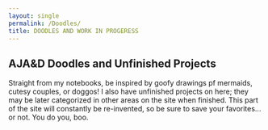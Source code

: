 ```yaml
---
layout: single
permalink: /Doodles/
title: DOODLES AND WORK IN PROGERESS
---
```

## AJA&D Doodles and Unfinished Projects
Straight from my notebooks, be inspired by goofy drawings pf mermaids, cutesy couples, or doggos! I also have unfinished projects on here; they may be later categorized in other areas on the site when finished. This part of the site will constantly be re-invented, so be sure to save your favorites... or not. You do you, boo.
